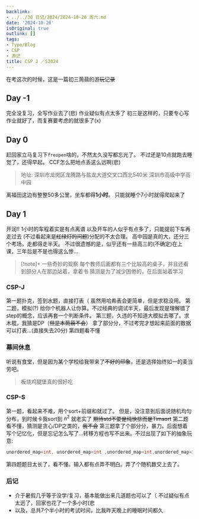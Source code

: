 ```yaml
---
backlink:
- ../../30 日记/2024/2024-10-26 周六.md
date: '2024-10-26'
isOriginal: true
outlink: []
tags:
- Type/Blog
- CSP
- 游记
title: CSP J ／S2024
---
```

在考这次的时候，这是一篇初三蒟蒻的游~~玩~~记~~录~~
## Day -1
完全没复习，全写作业去了(悲)
作业疑似有点太多了
初三是这样的，只要专心写作业就好了，而复赛要考虑的就很多了(x)
## Day 0
赶回家立马复习下`freopen`啥的，不然太久没写都忘光了。
不过还是10点就跑去睡觉了，还得早起。
CCF怎么把地点丢这么远啊(悲)
> 地址: 深圳市龙岗区龙腾路与盐龙大道交叉口西北540米
> 深圳市高级中学高中园

离福田这边有整整50多公里，坐车都得**1小时**。
只能就睡个7小时就得爬起来了
## Day 1
开润!!
1小时的车程着实是有点离谱
以及开车的人似乎有点多了，只能提前下车再走过去 (不过看起来是~~红绿灯的问题~~)分配的不太合理。
高中园是真的大，还分三个考场，走都得走半天。
不过很遗憾的是，似乎还有一些高三的(不确定)在上课，三年后是不是也得这么惨... 
> [!note]+ 一些奇妙的观察
> 每个教师后面都有三个比较高的桌子，并且还看到部分人在那边站着，拿着书
> 猜测是为了减少困倦的，在后面站着学习
### CSP-J
第一题扑克，签到水题，直接打表（
虽然用哈希表会更简单，但是求稳没用。
第二题，模拟(?) 给你个机器人让你算。不过经典的调试半天，最后发现是理解错了step的概念，应该再套一个判断条件。
第三题，久违的不知道大模拟去哪了。求木棍，我猜是DP（~~但是本蒟蒻不会~~）
拿了部分分，不过考完才想起来前面的数据可以打表...(直接失去20分)
第四题看不懂
### 幕间休息
听说有食堂，但是因为某个学校给我带来了~~不好的印象~~，还是选择始终如一的麦当劳吧。
> 板烧鸡腿堡真的很好吃
### CSP-S
第一题，看起来不难，用个sort+前缀和就过了。
但是，没注意到后面说随机均匀分布，到时候卡我sort到 $n^2$ 就老实了 ~~期待std不要是纯快排而是Timsort~~
第二题看不懂，猜测是贪心/DP之类的，~~我不会~~
第三题拿了个部分分，暴力。后面想着写个记忆化，但是忘记怎么写了...转移方程也写不出来。不过出现了如下的抽象玩意:
```cpp
unordered_map<int, unordered_map<int ,unordered_map<int,unordered_map<int,int>>>> mpp;
```
第四题题目太长了，看不懂。输入都有点弄不明白。弄了个随机数交上去了。
### 后记
- 介于暑假几乎等于没学/复习，基本能做出来几道题也可以了（
  不过疑似有点太远了，回家也花了一个多小时(悲
- 以及，总共7个半小时的考试时间，比我昨天晚上的睡眠时间都久